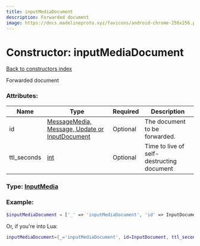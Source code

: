 ```yaml
---
title: inputMediaDocument
description: Forwarded document
image: https://docs.madelineproto.xyz/favicons/android-chrome-256x256.png
---
```

# Constructor: inputMediaDocument  
[Back to constructors index](index.md)



Forwarded document

### Attributes:

| Name     |    Type       | Required | Description |
|----------|---------------|----------|-------------|
|id|[MessageMedia, Message, Update or InputDocument](../types/InputDocument.md) | Optional|The document to be forwarded.|
|ttl\_seconds|[int](../types/int.md) | Optional|Time to live of self-destructing document|



### Type: [InputMedia](../types/InputMedia.md)


### Example:

```php
$inputMediaDocument = ['_' => 'inputMediaDocument', 'id' => InputDocument, 'ttl_seconds' => int];
```  


Or, if you're into Lua:

```lua
inputMediaDocument={_='inputMediaDocument', id=InputDocument, ttl_seconds=int}

```


